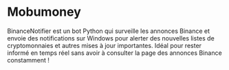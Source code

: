 # Mobumoney
BinanceNotifier est un bot Python qui surveille les annonces Binance et envoie des notifications sur Windows pour alerter des nouvelles listes de cryptomonnaies et autres mises à jour importantes. Idéal pour rester informé en temps réel sans avoir à consulter la page des annonces Binance constamment !
